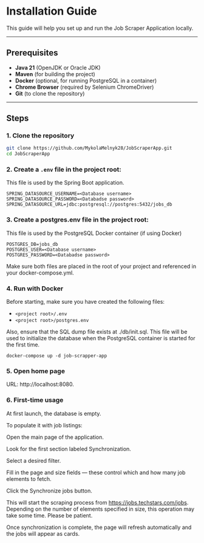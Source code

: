 # Installation Guide

This guide will help you set up and run the Job Scraper Application locally.

---

## Prerequisites

- **Java 21** (OpenJDK or Oracle JDK)
- **Maven** (for building the project)
- **Docker** (optional, for running PostgreSQL in a container)
- **Chrome Browser** (required by Selenium ChromeDriver)
- **Git** (to clone the repository)

---

## Steps

### 1. Clone the repository

```bash
git clone https://github.com/MykolaMelnyk28/JobScraperApp.git
cd JobScraperApp
```

### 2. Create a `.env` file in the project root:

This file is used by the Spring Boot application.

```dotenv
SPRING_DATASOURCE_USERNAME=<Database username>
SPRING_DATASOURCE_PASSWORD=<Databadse password>
SPRING_DATASOURCE_URL=jdbc:postgresql://postgres:5432/jobs_db
```

### 3. Create a postgres.env file in the project root:

This file is used by the PostgreSQL Docker container (if using Docker)

```dotenv
POSTGRES_DB=jobs_db
POSTGRES_USER=<Database username>
POSTGRES_PASSWORD=<Databadse password>
```

Make sure both files are placed in the root of your project and referenced in your docker-compose.yml.

### 4. Run with Docker

Before starting, make sure you have created the following files:

- `<project root>/.env`
- `<project root>/postgres.env`

Also, ensure that the SQL dump file exists at ./db/init.sql. This file will be used to initialize the database when the PostgreSQL container is started for the first time.

```commandline
docker-compose up -d job-scrapper-app
```

### 5. Open home page

URL: http://localhost:8080.

### 6. First-time usage

At first launch, the database is empty.

To populate it with job listings:

Open the main page of the application.

Look for the first section labeled Synchronization.

Select a desired filter.

Fill in the page and size fields — these control which and how many job elements to fetch.

Click the Synchronize jobs button.

This will start the scraping process from https://jobs.techstars.com/jobs.
Depending on the number of elements specified in size, this operation may take some time. Please be patient.

Once synchronization is complete, the page will refresh automatically and the jobs will appear as cards.